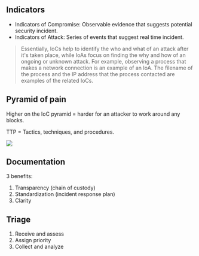 ## Indicators

- Indicators of Compromise: Observable evidence that suggests potential security incident.
- Indicators of Attack: Series of events that suggest real time incident.

> Essentially, IoCs help to identify the who and what of an attack after it's taken place, while IoAs focus on finding the why and how of an ongoing or unknown attack. For example, observing a process that makes a network connection is an example of an IoA. The filename of the process and the IP address that the process contacted are examples of the related IoCs.

## Pyramid of pain

Higher on the IoC pyramid = harder for an attacker to work around any blocks.

TTP = Tactics, techniques, and procedures.

[![](files/pyramidofpain.png)](files/pyramidofpain.png)

## Documentation

3 benefits:

1. Transparency (chain of custody)
2. Standardization (incident response plan)
3. Clarity

## Triage

1. Receive and assess
2. Assign priority
3. Collect and analyze
